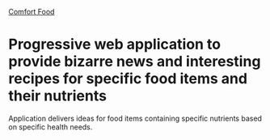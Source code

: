 [Comfort Food](https://master.djb4a0m29g84r.amplifyapp.com/)  
# Progressive web application to provide bizarre news and interesting recipes for specific food items and their nutrients
Application delivers ideas for food items containing specific nutrients based on specific health needs.
